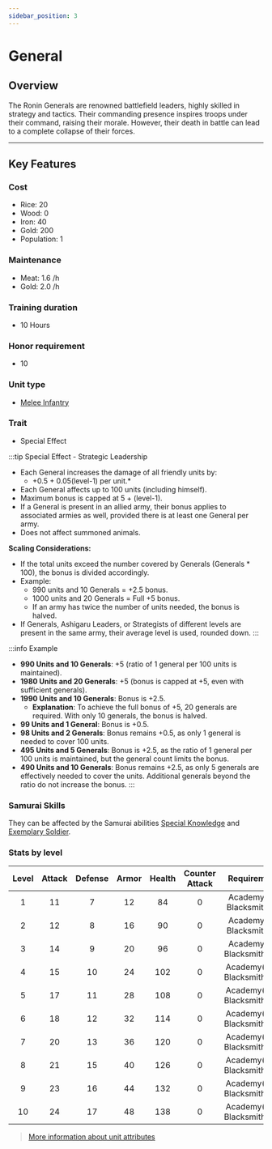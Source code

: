 ```yaml
---
sidebar_position: 3
---
```

# General

## Overview

The Ronin Generals are renowned battlefield leaders, highly skilled in strategy and tactics. Their commanding presence inspires troops under their command, raising their morale. However, their death in battle can lead to a complete collapse of their forces.

---

## Key Features

### Cost
- Rice: 20
- Wood: 0
- Iron: 40
- Gold: 200
- Population: 1

### Maintenance
- Meat: 1.6 /h
- Gold: 2.0 /h

### Training duration
- 10 Hours

### Honor requirement
- 10

### Unit type
- [Melee Infantry](../../index.md#melee-infantry)

### Trait
- Special Effect

:::tip Special Effect - Strategic Leadership
- Each General increases the damage of all friendly units by:
  - +0.5 + 0.05(level-1) per unit.*
- Each General affects up to 100 units (including himself).
- Maximum bonus is capped at 5 + (level-1).
- If a General is present in an allied army, their bonus applies to associated armies as well, provided there is at least one General per army.
- Does not affect summoned animals.

**Scaling Considerations:**
- If the total units exceed the number covered by Generals (Generals * 100), the bonus is divided accordingly.
- Example:
  - 990 units and 10 Generals = +2.5 bonus.
  - 1000 units and 20 Generals = Full +5 bonus.
  - If an army has twice the number of units needed, the bonus is halved.
- If Generals, Ashigaru Leaders, or Strategists of different levels are present in the same army, their average level is used, rounded down.
:::

:::info Example
- **990 Units and 10 Generals**: +5 (ratio of 1 general per 100 units is maintained).
- **1980 Units and 20 Generals**: +5 (bonus is capped at +5, even with sufficient generals).
- **1990 Units and 10 Generals**: Bonus is +2.5.
  - **Explanation**: To achieve the full bonus of +5, 20 generals are required. With only 10 generals, the bonus is halved.
- **99 Units and 1 General**: Bonus is +0.5.
- **98 Units and 2 Generals**: Bonus remains +0.5, as only 1 general is needed to cover 100 units.
- **495 Units and 5 Generals**: Bonus is +2.5, as the ratio of 1 general per 100 units is maintained, but the general count limits the bonus.
- **490 Units and 10 Generals**: Bonus remains +2.5, as only 5 generals are effectively needed to cover the units. Additional generals beyond the ratio do not increase the bonus.
:::

### Samurai Skills
They can be affected by the Samurai abilities [Special Knowledge](../../../samurais/knowledge-skills.md) and [Exemplary Soldier](../../../samurais/charisma-skills.md).

### Stats by level

| Level | Attack | Defense | Armor | Health | Counter Attack |         Requirement         |
| :---: | :----: | :-----: | :---: | :----: | :------------: | :-------------------------: |
|   1   |   11   |    7    |  12   |   84   |       0        |  Academy(3), Blacksmith(4)  |
|   2   |   12   |    8    |  16   |   90   |       0        |  Academy(5), Blacksmith(8)  |
|   3   |   14   |    9    |  20   |   96   |       0        | Academy(8), Blacksmith(12)  |
|   4   |   15   |   10    |  24   |  102   |       0        | Academy(12), Blacksmith(15) |
|   5   |   17   |   11    |  28   |  108   |       0        | Academy(14), Blacksmith(17) |
|   6   |   18   |   12    |  32   |  114   |       0        | Academy(17), Blacksmith(20) |
|   7   |   20   |   13    |  36   |  120   |       0        | Academy(20), Blacksmith(22) |
|   8   |   21   |   15    |  40   |  126   |       0        | Academy(23), Blacksmith(25) |
|   9   |   23   |   16    |  44   |  132   |       0        | Academy(25), Blacksmith(27) |
|  10   |   24   |   17    |  48   |  138   |       0        | Academy(29), Blacksmith(29) |

> [More information about unit attributes](../../index.md#attributes)